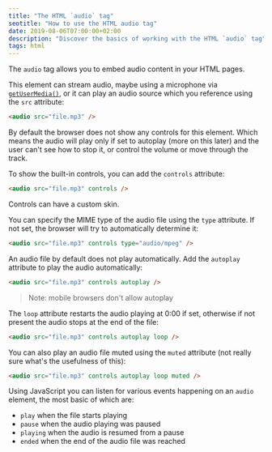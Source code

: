 ```yaml
---
title: "The HTML `audio` tag"
seotitle: "How to use the HTML audio tag"
date: 2019-08-06T07:00:00+02:00
description: "Discover the basics of working with the HTML `audio` tag"
tags: html
---
```


The `audio` tag allows you to embed audio content in your HTML pages.

This element can stream audio, maybe using a microphone via [`getUserMedia()`](/getusermedia/), or it can play an audio source which you reference using the `src` attribute:

```html
<audio src="file.mp3" />
```

By default the browser does not show any controls for this element. Which means the audio will play only if set to autoplay (more on this later) and the user can't see how to stop it, or control the volume or move through the track.

To show the built-in controls, you can add the `controls` attribute:

```html
<audio src="file.mp3" controls />
```

Controls can have a custom skin.

You can specify the MIME type of the audio file using the `type` attribute. If not set, the browser will try to automatically determine it:

```html
<audio src="file.mp3" controls type="audio/mpeg" />
```

An audio file by default does not play automatically. Add the `autoplay` attribute to play the audio automatically:

```html
<audio src="file.mp3" controls autoplay />
```

> Note: mobile browsers don't allow autoplay

The `loop` attribute restarts the audio playing at 0:00 if set, otherwise if not present the audio stops at the end of the file:

```html
<audio src="file.mp3" controls autoplay loop />
```

You can also play an audio file muted using the `muted` attribute (not really sure what's the usefulness of this):

```html
<audio src="file.mp3" controls autoplay loop muted />
```

Using JavaScript you can listen for various events happening on an `audio` element, the most basic of which are:

- `play` when the file starts playing
- `pause` when the audio playing was paused
- `playing` when the audio is resumed from a pause
- `ended`	when the end of the audio file was reached
